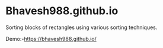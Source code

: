 # Bhavesh988.github.io
 Sorting blocks of rectangles using various sorting techniques.


Demo:-https://bhavesh988.github.io/
